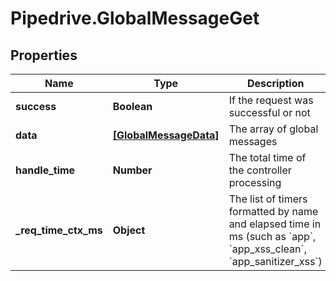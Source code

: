 # Pipedrive.GlobalMessageGet

## Properties

Name | Type | Description | Notes
------------ | ------------- | ------------- | -------------
**success** | **Boolean** | If the request was successful or not | [optional] 
**data** | [**[GlobalMessageData]**](GlobalMessageData.md) | The array of global messages | [optional] 
**handle_time** | **Number** | The total time of the controller processing | [optional] 
**_req_time_ctx_ms** | **Object** | The list of timers formatted by name and elapsed time in ms (such as &#x60;app&#x60;, &#x60;app_xss_clean&#x60;, &#x60;app_sanitizer_xss&#x60;) | [optional] 


